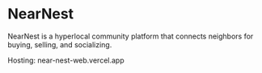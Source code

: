 # NearNest
NearNest is a hyperlocal community platform that connects neighbors for buying, selling, and socializing.

Hosting: near-nest-web.vercel.app
